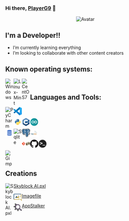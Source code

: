 ### Hi there, [PlayerG9][website] 👋

<div style="text-align: center;">
<img alt="Avatar" height="150px" src="https://cdn.discordapp.com/avatars/499612372395229184/bd998251849493a591dba80e852e7d3d.png" />
</div>
  
[website]: https://playerg9.github.io

## I'm a Developer!!

- I’m currently learning everything
- I’m looking to collaborate with other content creators

## Known operating systems:

[<img align="left" alt="Windows" width="26px" src="https://www.kim-bewertung.de/wp-content/uploads/2021/06/Windows-10-Icon.png" />][windows]
[<img align="left" alt="Linux-Mint" width="26px" src="https://upload.wikimedia.org/wikipedia/commons/thumb/6/63/LinuxMint_Nice_Logo.svg/768px-LinuxMint_Nice_Logo.svg.png" />][mint]
[<img align="left" alt="CentOS7" width="26px" src="https://bero-host.de/img/public/shop/vserver/templates/centos.png" />][centos7]

[windows]: https://playerg9.github.io
[mint]: https://linuxmint.com/
[centos7]: https://www.centos.org/

<br/>

## Languages and Tools:

<!--
[<img align="left" alt="" width="26px" src="" />][]
-->

[<img align="left" alt="PyCharm" width="26px" src="https://upload.wikimedia.org/wikipedia/commons/thumb/1/1d/PyCharm_Icon.svg/2048px-PyCharm_Icon.svg.png" />][pycharm]
[<img align="left" alt="Visual Studio Code" width="26px" src="https://raw.githubusercontent.com/github/explore/80688e429a7d4ef2fca1e82350fe8e3517d3494d/topics/visual-studio-code/visual-studio-code.png" />][vscode]
<br/><br/>
[<img align="left" alt="Python" width="26px" src="https://raw.githubusercontent.com/github/explore/80688e429a7d4ef2fca1e82350fe8e3517d3494d/topics/python/python.png" />][python]
[<img align="left" alt="C++" width="26px" src="https://raw.githubusercontent.com/github/explore/180320cffc25f4ed1bbdfd33d4db3a66eeeeb358/topics/cpp/cpp.png" />][cpp]
[<img align="left" alt="Arduino" width="26px" src="https://raw.githubusercontent.com/github/explore/80688e429a7d4ef2fca1e82350fe8e3517d3494d/topics/arduino/arduino.png" />][arduino]
<br/><br/>
[<img align="left" alt="SQL" width="26px" src="https://raw.githubusercontent.com/github/explore/80688e429a7d4ef2fca1e82350fe8e3517d3494d/topics/sql/sql.png" />][sql]
[<img align="left" alt="Sqlite" width="26px" src="https://upload.wikimedia.org/wikipedia/commons/thumb/9/97/Sqlite-square-icon.svg/2048px-Sqlite-square-icon.svg.png" />][sqlite]
[<img align="left" alt="PostgreSQL" width="26px" src="https://raw.githubusercontent.com/github/explore/80688e429a7d4ef2fca1e82350fe8e3517d3494d/topics/postgresql/postgresql.png" />][psql]
[<img align="left" alt="MySQL" width="26px" src="https://raw.githubusercontent.com/github/explore/80688e429a7d4ef2fca1e82350fe8e3517d3494d/topics/mysql/mysql.png" />][mysql]
<br/><br/>
[<img align="left" alt="Git" width="26px" src="https://raw.githubusercontent.com/github/explore/80688e429a7d4ef2fca1e82350fe8e3517d3494d/topics/git/git.png" />][git]
[<img align="left" alt="GitHub" width="26px" src="https://raw.githubusercontent.com/github/explore/78df643247d429f6cc873026c0622819ad797942/topics/github/github.png" />][github]
[<img align="left" alt="Terminal" width="26px" src="https://raw.githubusercontent.com/github/explore/80688e429a7d4ef2fca1e82350fe8e3517d3494d/topics/terminal/terminal.png" />][terminal]
<br/><br/>
[<img align="left" alt="Gimp" width="26px" src="https://upload.wikimedia.org/wikipedia/commons/thumb/4/45/The_GIMP_icon_-_gnome.svg/1024px-The_GIMP_icon_-_gnome.svg.png" />][gimp]


[pycharm]: https://www.jetbrains.com/de-de/pycharm/
[vscode]: https://code.visualstudio.com/
[python]: https://www.python.org/
[cpp]: https://de.wikipedia.org/wiki/C%2B%2B
[arduino]: https://www.arduino.cc/
[sqlite]: https://www.sqlite.org/index.html
[psql]: https://www.postgresql.org/
[sql]: https://de.wikipedia.org/wiki/SQL
[mysql]: https://www.mysql.com/
[git]: https://git-scm.com/
[github]: https://github.com
[terminal]: https://de.wikipedia.org/wiki/Bash_(Shell)
[gimp]: https://www.gimp.org/

<br/>

## Creations

[<img align="left" alt="Skyblock AI.pxl" width="26px" src="https://images.discordapp.net/avatars/706554519676518410/148c6fb26f793331fdadf94d08e3531d.png?size=128" /> <p>Skyblock AI.pxl</p>](https://top.gg/de/bot/706554519676518410)
[<img align="left" alt="Imagefile" width="26px" src="https://raw.githubusercontent.com/PlayerG9/Imagefile/master/README.assets/logo.png" /> <p>Imagefile</p>](https://github.com/PlayerG9/ImageFile)
[<img align="left" alt="AppStalker" width="26px" src="https://raw.githubusercontent.com/PlayerG9/AppStalker/master/README.assets/icon.png" /> <p>AppStalker</p>](https://github.com/PlayerG9/AppStalker)

